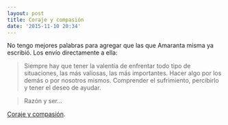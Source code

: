 ```yaml
---
layout: post
title: Coraje y compasión
date: '2015-11-10 20:34'
---
```


No tengo mejores palabras para agregar que las que Amaranta misma ya escribió. Los envío directamente a ella:

> Siempre hay que tener la valentía de enfrentar todo tipo de situaciones, las más valiosas, las más importantes. Hacer algo por los demás o por nosotros mismos. Comprender el sufrimiento, percibirlo y tener el deseo de ayudar.

> Razón y ser...

[Coraje y compasión](https://corajeycompasion.com/).
